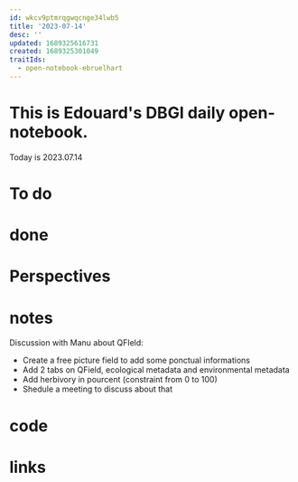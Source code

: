 ```yaml
---
id: wkcv9ptmrqgwqcnge34lwb5
title: '2023-07-14'
desc: ''
updated: 1689325616731
created: 1689325301049
traitIds:
  - open-notebook-ebruelhart
---
```


# This is Edouard's DBGI daily open-notebook.

Today is 2023.07.14

# To do

# done

# Perspectives

# notes

Discussion with Manu about QFIeld:
- Create a free picture field to add some ponctual informations
- Add 2 tabs on QField, ecological metadata and environmental metadata
- Add herbivory in pourcent (constraint from 0 to 100)
- Shedule a meeting to discuss about that

# code

# links

